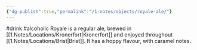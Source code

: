 ```yaml
---
{"dg-publish":true,"permalink":"/1-notes/objects/royale-ale/"}
---
```


#drink #alcoholic
Royale is a regular ale, brewed in [[1.Notes/Locations/Kronerfort\|Kronerfort]] and enjoyed throughout [[1.Notes/Locations/Brist\|Brist]].
It has a hoppy flavour, with caramel notes.